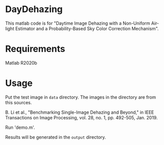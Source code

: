 # DayDehazing

This matlab code is for "Daytime Image Dehazing with a Non-Uniform Air-light Estimator and a Probability-Based Sky Color Correction Mechanism".

# Requirements

Matlab R2020b

# Usage

Put the test image in `data` directory. The images in the directory are from this sources.

B. Li et al., "Benchmarking Single-Image Dehazing and Beyond," in IEEE Transactions on Image Processing, vol. 28, no. 1, pp. 492-505, Jan. 2019.

Run 'demo.m'.

Results will be generated in the `output` directory.

